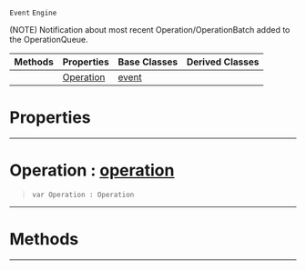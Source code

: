  `Event` `Engine`



(NOTE) Notification about most recent Operation/OperationBatch added to the OperationQueue.

|Methods|Properties|Base Classes|Derived Classes|
|---|---|---|---|
| |[ Operation](https://plasmaengine.github.io/PlasmaDocs/Plasma1/C++/code_reference/class_reference/operationqueueevent.markdown#operation-plasma-engine-do)|[event](https://plasmaengine.github.io/PlasmaDocs/Plasma1/C++/code_reference/class_reference/event.markdown)| |


 #  Properties


---  
 #  Operation : [operation](https://plasmaengine.github.io/PlasmaDocs/Plasma1/C++/code_reference/class_reference/operation.markdown)

> 
> ``` lang=cpp, name=Lightning
> var Operation : Operation


---  
 #  Methods


---  
 

 